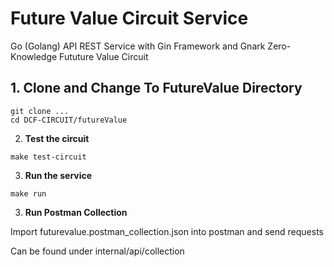 # Future Value Circuit Service
Go (Golang) API REST Service with Gin Framework and Gnark Zero-Knowledge Fututure Value Circuit

## 1. Clone and Change To FutureValue Directory

```shell script
git clone ...
cd DCF-CIRCUIT/futureValue
```

2. **Test the circuit**

```shell script
make test-circuit
```

3. **Run the service**

```shell script
make run
```

3. **Run Postman Collection**

Import futurevalue.postman_collection.json into postman and send requests

Can be found under internal/api/collection
